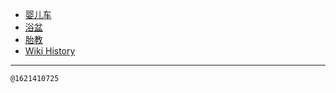 - [婴儿车](/0003_婴儿车)
- [浴盆](/0004_浴盆)
- [胎教](/0002_胎教)
- [Wiki History](/hist)

---
<kbd><sub>@1621410725</sub></kbd>
